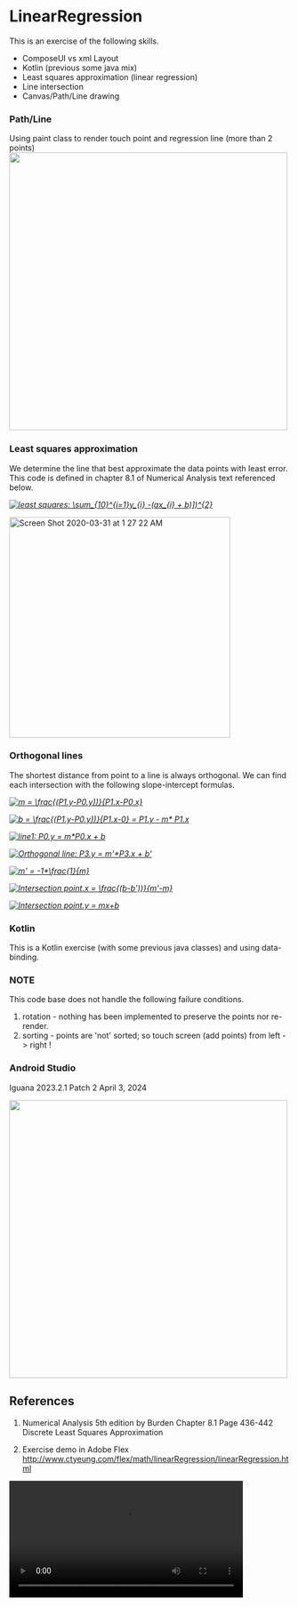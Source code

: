 # LinearRegression
This is an exercise of the following skills.
- ComposeUI vs xml Layout
- Kotlin (previous some java mix) 
- Least squares approximation (linear regression) 
- Line intersection
- Canvas/Path/Line drawing 

### Path/Line
Using paint class to render touch point and regression line (more than 2 points)
<img width="500" src="https://user-images.githubusercontent.com/1282659/53699693-c038d800-3db0-11e9-9fe2-217c47332fb6.png">

### Least squares approximation
We determine the line that best approximate the data points with least error.  This code is defined in chapter 8.1 of Numerical Analysis text referenced below.

<em><a href="https://www.codecogs.com/eqnedit.php?latex=least&space;squares:&space;\sum_{10}^{i=1}y_{i}&space;-(ax_{i}&space;&plus;&space;b)])^{2}" target="_blank"><img src="https://latex.codecogs.com/gif.latex?least&space;squares:&space;\sum_{10}^{i=1}y_{i}&space;-(ax_{i}&space;&plus;&space;b)])^{2}" title="least squares: \sum_{10}^{i=1}y_{i} -(ax_{i} + b)])^{2}" /></a></em>

<img width="397" alt="Screen Shot 2020-03-31 at 1 27 22 AM" src="https://user-images.githubusercontent.com/1282659/77998772-d7693280-72ee-11ea-9f64-48b0fee3f999.png">

### Orthogonal lines
The shortest distance from point to a line is always orthogonal.  We can find each intersection with the following slope-intercept formulas.

<em><a href="https://www.codecogs.com/eqnedit.php?latex=m&space;=&space;\frac{(P1.y-P0.y))}{P1.x-P0.x}" target="_blank"><img src="https://latex.codecogs.com/gif.latex?m&space;=&space;\frac{(P1.y-P0.y))}{P1.x-P0.x}" title="m = \frac{(P1.y-P0.y))}{P1.x-P0.x}" /></a></em>

<em><a href="https://www.codecogs.com/eqnedit.php?latex=b&space;=&space;\frac{(P1.y-P0.y))}{P1.x-0}&space;=&space;P1.y&space;-&space;m*&space;P1.x" target="_blank"><img src="https://latex.codecogs.com/gif.latex?b&space;=&space;\frac{(P1.y-P0.y))}{P1.x-0}&space;=&space;P1.y&space;-&space;m*&space;P1.x" title="b = \frac{(P1.y-P0.y))}{P1.x-0} = P1.y - m* P1.x" /></a></em>


<em><a href="https://www.codecogs.com/eqnedit.php?latex=line1:&space;P0.y&space;=&space;m*P0.x&space;&plus;&space;b" target="_blank"><img src="https://latex.codecogs.com/gif.latex?line1:&space;P0.y&space;=&space;m*P0.x&space;&plus;&space;b" title="line1: P0.y = m*P0.x + b" /></a></em>


<em><a href="https://www.codecogs.com/eqnedit.php?latex=Orthogonal&space;line:&space;P3.y&space;=&space;m'*P3.x&space;&plus;&space;b'" target="_blank"><img src="https://latex.codecogs.com/gif.latex?Orthogonal&space;line:&space;P3.y&space;=&space;m'*P3.x&space;&plus;&space;b'" title="Orthogonal line: P3.y = m'*P3.x + b'" /></a></em>


<em><a href="https://www.codecogs.com/eqnedit.php?latex=m'&space;=&space;-1*&space;\frac{1}{m}" target="_blank"><img src="https://latex.codecogs.com/gif.latex?m'&space;=&space;-1*&space;\frac{1}{m}" title="m' = -1*\frac{1}{m}" /></a></em>


<em><a href="https://www.codecogs.com/eqnedit.php?latex=Intersection&space;point.x&space;=&space;\frac{(b-b'))}{m'-m}" target="_blank"><img src="https://latex.codecogs.com/gif.latex?Intersection&space;point.x&space;=&space;\frac{(b-b'))}{m'-m}" title="Intersection point.x = \frac{(b-b'))}{m'-m}" /></a></em>


<em><a href="https://www.codecogs.com/eqnedit.php?latex=Intersection&space;point.y&space;=&space;mx&plus;b" target="_blank"><img src="https://latex.codecogs.com/gif.latex?Intersection&space;point.y&space;=&space;mx&plus;b" title="Intersection point.y = mx+b" /></a></em>

### Kotlin
This is a Kotlin exercise (with some previous java classes) and using data-binding.

### NOTE
This code base does not handle the following failure conditions.
1. rotation - nothing has been implemented to preserve the points nor re-render.
2. sorting - points are 'not' sorted; so touch screen (add points) from left -> right !

### Android Studio
Iguana 2023.2.1 Patch 2 April 3, 2024

<img width="500" src="https://github.com/yeuchi/LinearRegression/assets/1282659/4faf30c4-4425-4201-846b-b5bd32c9fc42"/>

## References

1. Numerical Analysis 5th edition by Burden 
   Chapter 8.1 Page 436-442 Discrete Least Squares Approximation
    
2. Exercise demo in Adobe Flex
   http://www.ctyeung.com/flex/math/linearRegression/linearRegression.html
   

<video width="420" src="https://github.com/yeuchi/LinearRegression/assets/1282659/3dc8e4ad-82ed-4ce7-aa0c-60b0046de86e"/>
